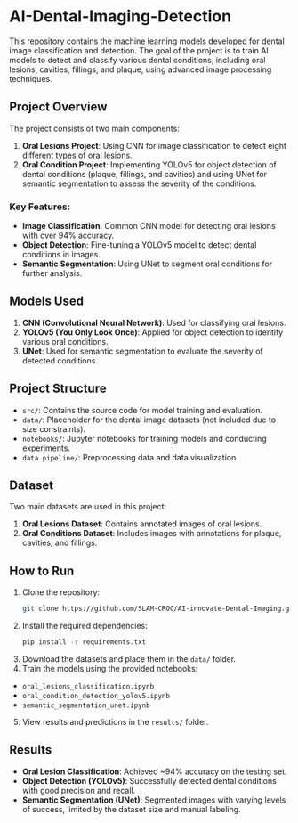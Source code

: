 # AI-Dental-Imaging-Detection

This repository contains the machine learning models developed for dental image classification and detection. The goal of the project is to train AI models to detect and classify various dental conditions, including oral lesions, cavities, fillings, and plaque, using advanced image processing techniques.

## Project Overview

The project consists of two main components:
1. **Oral Lesions Project**: Using CNN for image classification to detect eight different types of oral lesions.
2. **Oral Condition Project**: Implementing YOLOv5 for object detection of dental conditions (plaque, fillings, and cavities) and using UNet for semantic segmentation to assess the severity of the conditions.

### Key Features:
- **Image Classification**: Common CNN model for detecting oral lesions with over 94% accuracy.
- **Object Detection**: Fine-tuning a YOLOv5 model to detect dental conditions in images.
- **Semantic Segmentation**: Using UNet to segment oral conditions for further analysis.

## Models Used

1. **CNN (Convolutional Neural Network)**: Used for classifying oral lesions.
2. **YOLOv5 (You Only Look Once)**: Applied for object detection to identify various oral conditions.
3. **UNet**: Used for semantic segmentation to evaluate the severity of detected conditions.

## Project Structure

- `src/`: Contains the source code for model training and evaluation.
- `data/`: Placeholder for the dental image datasets (not included due to size constraints).
- `notebooks/`: Jupyter notebooks for training models and conducting experiments.
- `data pipeline/`: Preprocessing data and data visualization

## Dataset

Two main datasets are used in this project:
1. **Oral Lesions Dataset**: Contains annotated images of oral lesions.
2. **Oral Conditions Dataset**: Includes images with annotations for plaque, cavities, and fillings.

## How to Run

1. Clone the repository:
   ```bash
   git clone https://github.com/SLAM-CROC/AI-innovate-Dental-Imaging.git
2. Install the required dependencies:
   ```bash
   pip install -r requirements.txt
3. Download the datasets and place them in the `data/` folder.
4. Train the models using the provided notebooks:
 - `oral_lesions_classification.ipynb`
 - `oral_condition_detection_yolov5.ipynb`
 - `semantic_segmentation_unet.ipynb`
5. View results and predictions in the `results/` folder.

## Results
- **Oral Lesion Classification**: Achieved ~94% accuracy on the testing set.
- **Object Detection (YOLOv5)**: Successfully detected dental conditions with good precision and recall.
- **Semantic Segmentation (UNet)**: Segmented images with varying levels of success, limited by the dataset size and manual labeling.

